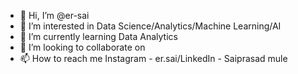 - 👋 Hi, I’m @er-sai
- 👀 I’m interested in Data Science/Analytics/Machine Learning/AI
- 🌱 I’m currently learning Data Analytics
- 💞️ I’m looking to collaborate on 
- 📫 How to reach me Instagram - er.sai/LinkedIn - Saiprasad mule

<!---
er-sai/er-sai is a ✨ special ✨ repository because its `README.md` (this file) appears on your GitHub profile.
You can click the Preview link to take a look at your changes.
--->
